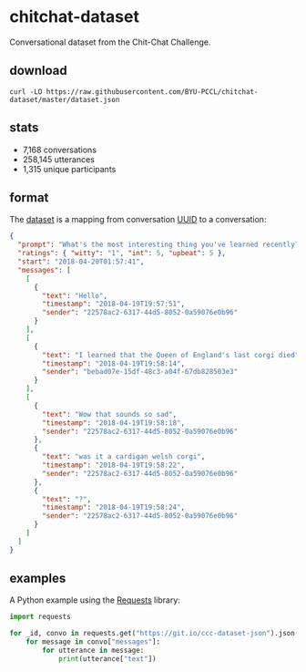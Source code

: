 # chitchat-dataset

Conversational dataset from the Chit-Chat Challenge.

## download

```
curl -LO https://raw.githubusercontent.com/BYU-PCCL/chitchat-dataset/master/dataset.json
```

## stats

- 7,168 conversations
- 258,145 utterances
- 1,315 unique participants

## format

The [dataset] is a mapping from conversation [UUID] to a conversation:

```json
{
  "prompt": "What's the most interesting thing you've learned recently?",
  "ratings": { "witty": "1", "int": 5, "upbeat": 5 },
  "start": "2018-04-20T01:57:41",
  "messages": [
    [
      {
        "text": "Hello",
        "timestamp": "2018-04-19T19:57:51",
        "sender": "22578ac2-6317-44d5-8052-0a59076e0b96"
      }
    ],
    [
      {
        "text": "I learned that the Queen of England's last corgi died",
        "timestamp": "2018-04-19T19:58:14",
        "sender": "bebad07e-15df-48c3-a04f-67db828503e3"
      }
    ],
    [
      {
        "text": "Wow that sounds so sad",
        "timestamp": "2018-04-19T19:58:18",
        "sender": "22578ac2-6317-44d5-8052-0a59076e0b96"
      },
      {
        "text": "was it a cardigan welsh corgi",
        "timestamp": "2018-04-19T19:58:22",
        "sender": "22578ac2-6317-44d5-8052-0a59076e0b96"
      },
      {
        "text": "?",
        "timestamp": "2018-04-19T19:58:24",
        "sender": "22578ac2-6317-44d5-8052-0a59076e0b96"
      }
    ]
  ]
}
```

## examples

A Python example using the [Requests] library:

```python
import requests

for _id, convo in requests.get("https://git.io/ccc-dataset-json").json().items():
    for message in convo["messages"]:
        for utterance in message:
            print(utterance["text"])
```

[dataset]: dataset.json
[dataset.json]: dataset.json
[`dataset.json`]: dataset.json
[UUID]: https://en.wikipedia.org/wiki/Universally_unique_identifier#Version_4_(random)
[Requests]: https://2.python-requests.org/en/master/
